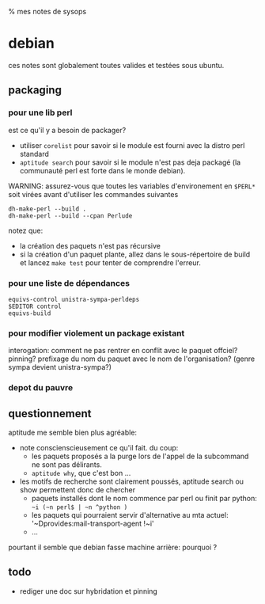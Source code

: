 % mes notes de sysops

# debian

ces notes sont globalement toutes valides et testées sous ubuntu.

## packaging

### pour une lib perl

est ce qu'il y a besoin de packager? 

* utiliser `corelist` pour savoir si le module est fourni avec la distro perl standard
* `aptitude search` pour savoir si le module n'est pas deja packagé (la
  communauté perl est forte dans le monde debian). 

WARNING: assurez-vous que toutes les variables d'environement en `$PERL*` soit
virées avant d'utiliser les commandes suivantes

    dh-make-perl --build . 
    dh-make-perl --build --cpan Perlude

notez que:

* la création des paquets n'est pas récursive 
* si la création d'un paquet plante, allez dans le sous-répertoire de build et
  lancez `make test` pour tenter de comprendre l'erreur.

### pour une liste de dépendances 

    equivs-control unistra-sympa-perldeps
    $EDITOR control 
    equivs-build

### pour modifier violement un package existant

interogation: comment ne pas rentrer en conflit avec le paquet offciel?
pinning? prefixage du nom du paquet avec le nom de l'organisation? (genre sympa
devient unistra-sympa?)

### depot du pauvre 

## questionnement

aptitude me semble bien plus agréable:

* note conscienscieusement ce qu'il fait. du coup:
  * les paquets proposés a la purge lors de l'appel de la subcommand ne sont pas délirants.
  * `aptitude why`, que c'est bon …
* les motifs de recherche sont clairement poussés, aptitude search ou show
  permettent donc de chercher
  * paquets installés dont le nom commence par perl ou finit par python: `~i (~n perl$ | ~n ^python )`
  * les paquets qui pourraient servir d'alternative au mta actuel: '~Dprovides:mail-transport-agent !~i'
  * …

pourtant il semble que debian fasse machine arrière: pourquoi ? 

## todo

* rediger une doc sur hybridation et pinning

